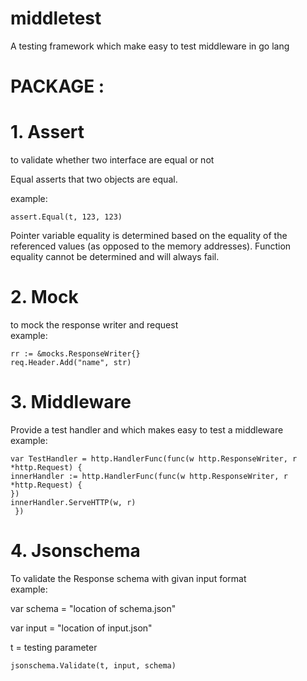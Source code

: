 # middletest
A testing framework which make easy to test middleware in go lang

# PACKAGE :
# 1. Assert
  to validate whether two interface are equal or not 
   
   Equal asserts that two objects are equal.
   
  example: 
    
    assert.Equal(t, 123, 123)

 Pointer variable equality is determined based on the equality of the referenced values (as opposed to the memory addresses). Function   equality cannot be determined and will always fail.

# 2. Mock
to mock the response writer and request    
 example:
    
    rr := &mocks.ResponseWriter{}
    req.Header.Add("name", str)
    
# 3. Middleware
Provide a test handler and which makes easy to test a middleware  
 example:
    
    var TestHandler = http.HandlerFunc(func(w http.ResponseWriter, r *http.Request) {
	innerHandler := http.HandlerFunc(func(w http.ResponseWriter, r *http.Request) {
  	})
	innerHandler.ServeHTTP(w, r)
     })

# 4. Jsonschema
To validate the Response schema with givan input format   
 example:
 
  var schema = "location of schema.json"
  
  var input = "location of input.json"
  
  t = testing parameter
  
    jsonschema.Validate(t, input, schema)
